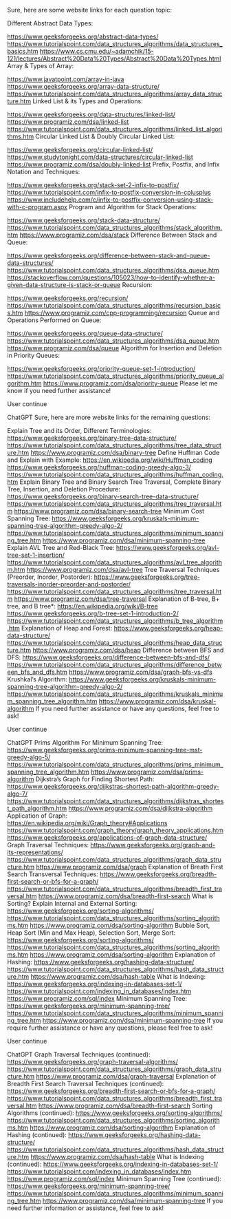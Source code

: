Sure, here are some website links for each question topic:

Different Abstract Data Types:

https://www.geeksforgeeks.org/abstract-data-types/
https://www.tutorialspoint.com/data_structures_algorithms/data_structures_basics.htm
https://www.cs.cmu.edu/~adamchik/15-121/lectures/Abstract%20Data%20Types/Abstract%20Data%20Types.html
Array & Types of Array:

https://www.javatpoint.com/array-in-java
https://www.geeksforgeeks.org/array-data-structure/
https://www.tutorialspoint.com/data_structures_algorithms/array_data_structure.htm
Linked List & its Types and Operations:

https://www.geeksforgeeks.org/data-structures/linked-list/
https://www.programiz.com/dsa/linked-list
https://www.tutorialspoint.com/data_structures_algorithms/linked_list_algorithms.htm
Circular Linked List & Doubly Circular Linked List:

https://www.geeksforgeeks.org/circular-linked-list/
https://www.studytonight.com/data-structures/circular-linked-list
https://www.programiz.com/dsa/doubly-linked-list
Prefix, Postfix, and Infix Notation and Techniques:

https://www.geeksforgeeks.org/stack-set-2-infix-to-postfix/
https://www.tutorialspoint.com/infix-to-postfix-conversion-in-cplusplus
https://www.includehelp.com/c/infix-to-postfix-conversion-using-stack-with-c-program.aspx
Program and Algorithm for Stack Operations:

https://www.geeksforgeeks.org/stack-data-structure/
https://www.tutorialspoint.com/data_structures_algorithms/stack_algorithm.htm
https://www.programiz.com/dsa/stack
Difference Between Stack and Queue:

https://www.geeksforgeeks.org/difference-between-stack-and-queue-data-structures/
https://www.tutorialspoint.com/data_structures_algorithms/dsa_queue.htm
https://stackoverflow.com/questions/105023/how-to-identify-whether-a-given-data-structure-is-stack-or-queue
Recursion:

https://www.geeksforgeeks.org/recursion/
https://www.tutorialspoint.com/data_structures_algorithms/recursion_basics.htm
https://www.programiz.com/cpp-programming/recursion
Queue and Operations Performed on Queue:

https://www.geeksforgeeks.org/queue-data-structure/
https://www.tutorialspoint.com/data_structures_algorithms/dsa_queue.htm
https://www.programiz.com/dsa/queue
Algorithm for Insertion and Deletion in Priority Queues:

https://www.geeksforgeeks.org/priority-queue-set-1-introduction/
https://www.tutorialspoint.com/data_structures_algorithms/priority_queue_algorithm.htm
https://www.programiz.com/dsa/priority-queue
Please let me know if you need further assistance!




User
continue 

ChatGPT
Sure, here are more website links for the remaining questions:

Explain Tree and its Order, Different Terminologies:
https://www.geeksforgeeks.org/binary-tree-data-structure/
https://www.tutorialspoint.com/data_structures_algorithms/tree_data_structure.htm
https://www.programiz.com/dsa/binary-tree
Define Huffman Code and Explain with Example:
https://en.wikipedia.org/wiki/Huffman_coding
https://www.geeksforgeeks.org/huffman-coding-greedy-algo-3/
https://www.tutorialspoint.com/data_structures_algorithms/huffman_coding.htm
Explain Binary Tree and Binary Search Tree Traversal, Complete Binary Tree, Insertion, and Deletion Procedure:
https://www.geeksforgeeks.org/binary-search-tree-data-structure/
https://www.tutorialspoint.com/data_structures_algorithms/tree_traversal.htm
https://www.programiz.com/dsa/binary-search-tree
Minimum Cost Spanning Tree:
https://www.geeksforgeeks.org/kruskals-minimum-spanning-tree-algorithm-greedy-algo-2/
https://www.tutorialspoint.com/data_structures_algorithms/minimum_spanning_tree.htm
https://www.programiz.com/dsa/minimum-spanning-tree
Explain AVL Tree and Red-Black Tree:
https://www.geeksforgeeks.org/avl-tree-set-1-insertion/
https://www.tutorialspoint.com/data_structures_algorithms/avl_tree_algorithm.htm
https://www.programiz.com/dsa/avl-tree
Tree Traversal Techniques (Preorder, Inorder, Postorder):
https://www.geeksforgeeks.org/tree-traversals-inorder-preorder-and-postorder/
https://www.tutorialspoint.com/data_structures_algorithms/tree_traversal.htm
https://www.programiz.com/dsa/tree-traversal
Explanation of B-tree, B+ tree, and B tree*:
https://en.wikipedia.org/wiki/B-tree
https://www.geeksforgeeks.org/b-tree-set-1-introduction-2/
https://www.tutorialspoint.com/data_structures_algorithms/b_tree_algorithm.htm
Explanation of Heap and Forest:
https://www.geeksforgeeks.org/heap-data-structure/
https://www.tutorialspoint.com/data_structures_algorithms/heap_data_structure.htm
https://www.programiz.com/dsa/heap
Difference between BFS and DFS:
https://www.geeksforgeeks.org/difference-between-bfs-and-dfs/
https://www.tutorialspoint.com/data_structures_algorithms/difference_between_bfs_and_dfs.htm
https://www.programiz.com/dsa/graph-bfs-vs-dfs
Krushkal’s Algorithm:
https://www.geeksforgeeks.org/kruskals-minimum-spanning-tree-algorithm-greedy-algo-2/
https://www.tutorialspoint.com/data_structures_algorithms/kruskals_minimum_spanning_tree_algorithm.htm
https://www.programiz.com/dsa/kruskal-algorithm
If you need further assistance or have any questions, feel free to ask!



User
continue

ChatGPT
Prims Algorithm For Minimum Spanning Tree:
https://www.geeksforgeeks.org/prims-minimum-spanning-tree-mst-greedy-algo-5/
https://www.tutorialspoint.com/data_structures_algorithms/prims_minimum_spanning_tree_algorithm.htm
https://www.programiz.com/dsa/prims-algorithm
Dijkstra’s Graph for Finding Shortest Path:
https://www.geeksforgeeks.org/dijkstras-shortest-path-algorithm-greedy-algo-7/
https://www.tutorialspoint.com/data_structures_algorithms/dijkstras_shortest_path_algorithm.htm
https://www.programiz.com/dsa/dijkstra-algorithm
Application of Graph:
https://en.wikipedia.org/wiki/Graph_theory#Applications
https://www.tutorialspoint.com/graph_theory/graph_theory_applications.htm
https://www.geeksforgeeks.org/applications-of-graph-data-structure/
Graph Traversal Techniques:
https://www.geeksforgeeks.org/graph-and-its-representations/
https://www.tutorialspoint.com/data_structures_algorithms/graph_data_structure.htm
https://www.programiz.com/dsa/graph
Explanation of Breath First Search Transversal Techniques:
https://www.geeksforgeeks.org/breadth-first-search-or-bfs-for-a-graph/
https://www.tutorialspoint.com/data_structures_algorithms/breadth_first_traversal.htm
https://www.programiz.com/dsa/breadth-first-search
What is Sorting? Explain Internal and External Sorting:
https://www.geeksforgeeks.org/sorting-algorithms/
https://www.tutorialspoint.com/data_structures_algorithms/sorting_algorithms.htm
https://www.programiz.com/dsa/sorting-algorithm
Bubble Sort, Heap Sort (Min and Max Heap), Selection Sort, Merge Sort:
https://www.geeksforgeeks.org/sorting-algorithms/
https://www.tutorialspoint.com/data_structures_algorithms/sorting_algorithms.htm
https://www.programiz.com/dsa/sorting-algorithm
Explanation of Hashing:
https://www.geeksforgeeks.org/hashing-data-structure/
https://www.tutorialspoint.com/data_structures_algorithms/hash_data_structure.htm
https://www.programiz.com/dsa/hash-table
What is Indexing:
https://www.geeksforgeeks.org/indexing-in-databases-set-1/
https://www.tutorialspoint.com/indexing_in_databases/index.htm
https://www.programiz.com/sql/index
Minimum Spanning Tree:
https://www.geeksforgeeks.org/minimum-spanning-tree/
https://www.tutorialspoint.com/data_structures_algorithms/minimum_spanning_tree.htm
https://www.programiz.com/dsa/minimum-spanning-tree
If you require further assistance or have any questions, please feel free to ask!



User
continue

ChatGPT
Graph Traversal Techniques (continued):
https://www.geeksforgeeks.org/graph-traversal-algorithms/
https://www.tutorialspoint.com/data_structures_algorithms/graph_data_structure.htm
https://www.programiz.com/dsa/graph-traversal
Explanation of Breadth First Search Traversal Techniques (continued):
https://www.geeksforgeeks.org/breadth-first-search-or-bfs-for-a-graph/
https://www.tutorialspoint.com/data_structures_algorithms/breadth_first_traversal.htm
https://www.programiz.com/dsa/breadth-first-search
Sorting Algorithms (continued):
https://www.geeksforgeeks.org/sorting-algorithms/
https://www.tutorialspoint.com/data_structures_algorithms/sorting_algorithms.htm
https://www.programiz.com/dsa/sorting-algorithm
Explanation of Hashing (continued):
https://www.geeksforgeeks.org/hashing-data-structure/
https://www.tutorialspoint.com/data_structures_algorithms/hash_data_structure.htm
https://www.programiz.com/dsa/hash-table
What is Indexing (continued):
https://www.geeksforgeeks.org/indexing-in-databases-set-1/
https://www.tutorialspoint.com/indexing_in_databases/index.htm
https://www.programiz.com/sql/index
Minimum Spanning Tree (continued):
https://www.geeksforgeeks.org/minimum-spanning-tree/
https://www.tutorialspoint.com/data_structures_algorithms/minimum_spanning_tree.htm
https://www.programiz.com/dsa/minimum-spanning-tree
If you need further information or assistance, feel free to ask!
